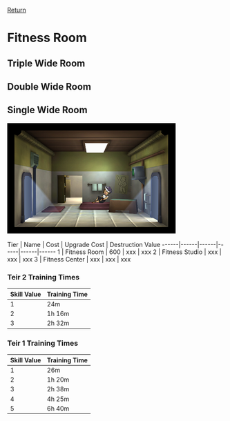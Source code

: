 [Return](../README.md)

Fitness Room
===========

## Triple Wide Room

## Double Wide Room

## Single Wide Room

![Athletics Room](t1images/t1singlefitnessroom.jpg)

Tier | Name | Cost | Upgrade Cost | Destruction Value
------|------|------|------|------|------
1 | Fitness Room | 600 | xxx | xxx
2 | Fitness Studio | xxx | xxx | xxx
3 | Fitness Center | xxx | xxx | xxx

### Teir 2 Training Times

Skill Value | Training Time
------|------
1 | 24m
2 | 1h 16m
3 | 2h 32m

### Teir 1 Training Times

Skill Value | Training Time
------|------
1 | 26m
2 | 1h 20m
3 | 2h 38m
4 | 4h 25m
5 | 6h 40m

